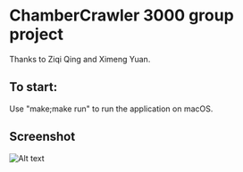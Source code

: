 # ChamberCrawler 3000 group project
Thanks to Ziqi Qing and Ximeng Yuan.<br />

## To start:
Use "make;make run" to run the application on macOS.

## Screenshot
![Alt text](https://github.com/yhggf45/ChamberCrawler-3000/raw/master/1.png)
